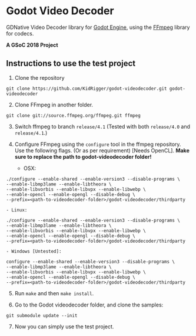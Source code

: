 # Godot Video Decoder

GDNative Video Decoder library for [Godot Engine](https://godotengine.org),
using the [FFmpeg](https://ffmpeg.org) library for codecs.

**A GSoC 2018 Project**

## Instructions to use the test project

1. Clone the repository

```
git clone https://github.com/KidRigger/godot-videodecoder.git godot-videodecoder
```

2. Clone FFmpeg in another folder.

```
git clone git://source.ffmpeg.org/ffmpeg.git ffmpeg
```

3. Switch ffmpeg to branch `release/4.1`
   (Tested with both `release/4.0` and `release/4.1`.)

4. Configure FFmpeg using the `configure` tool in the ffmpeg repository.
   Use the following flags. (Or as per requirement) [Needs OpenCL].
   **Make sure to replace the path to godot-videodecoder folder!**

    - OSX:

```
./configure --enable-shared --enable-version3 --disable-programs \
--enable-libmp3lame --enable-libtheora \
--enable-libvorbis --enable-libvpx --enable-libwebp \
--enable-opencl --enable-opengl --disable-debug \
--prefix=<path-to-videodecoder-folder>/godot-videodecoder/thirdparty
```

    - Linux:

```
./configure --enable-shared --enable-version3 --disable-programs \
--enable-libmp3lame --enable-libtheora \
--enable-libvorbis --enable-libvpx --enable-libwebp \
--enable-opencl --enable-opengl --disable-debug \
--prefix=<path-to-videodecoder-folder>/godot-videodecoder/thirdparty
```

    - Windows [Untested]:

```
configure --enable-shared --enable-version3 --disable-programs \
--enable-libmp3lame --enable-libtheora \
--enable-libvorbis --enable-libvpx --enable-libwebp \
--enable-opencl --enable-opengl --disable-debug \
--prefix=<path-to-videodecoder-folder>/godot-videodecoder/thirdparty
```

5. Run `make` and then `make install`.

6. Go to the Godot videodecoder folder, and clone the samples:

```
git submodule update --init
```

7. Now you can simply use the test project.
